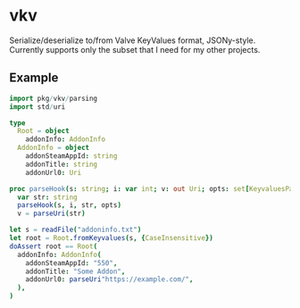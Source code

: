 # vkv

Serialize/deserialize to/from Valve KeyValues format, JSONy-style. Currently supports only the subset that I need for my other projects.

## Example

```nim
import pkg/vkv/parsing
import std/uri

type
  Root = object
    addonInfo: AddonInfo
  AddonInfo = object
    addonSteamAppId: string
    addonTitle: string
    addonUrl0: Uri

proc parseHook(s: string; i: var int; v: out Uri; opts: set[KeyvaluesParseOption]) =
  var str: string
  parseHook(s, i, str, opts)
  v = parseUri(str)

let s = readFile("addoninfo.txt")
let root = Root.fromKeyvalues(s, {CaseInsensitive})
doAssert root == Root(
  addonInfo: AddonInfo(
    addonSteamAppId: "550",
    addonTitle: "Some Addon",
    addonUrl0: parseUri"https://example.com/",
  ),
)
```
